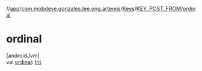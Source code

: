 //[app](../../../../index.md)/[com.mobdeve.gonzales.lee.ong.artemis](../../index.md)/[Keys](../index.md)/[KEY_POST_FROM](index.md)/[ordinal](ordinal.md)

# ordinal

[androidJvm]\
val [ordinal](ordinal.md): [Int](https://kotlinlang.org/api/latest/jvm/stdlib/kotlin/-int/index.html)
